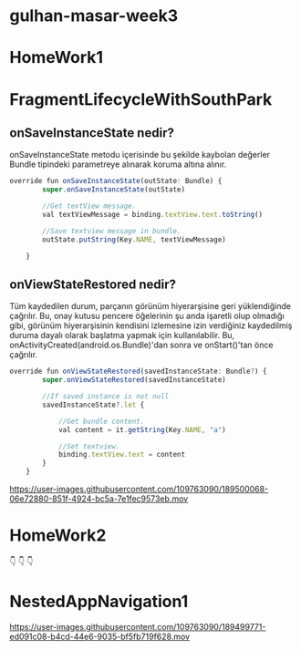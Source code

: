 # gulhan-masar-week3


# HomeWork1


# FragmentLifecycleWithSouthPark

## onSaveInstanceState nedir?

onSaveInstanceState metodu içerisinde bu şekilde kaybolan değerler Bundle tipindeki parametreye alınarak koruma altına alınır.

```javascript
override fun onSaveInstanceState(outState: Bundle) {
        super.onSaveInstanceState(outState)

        //Get textView message.
        val textViewMessage = binding.textView.text.toString()

        //Save textview message in bundle.
        outState.putString(Key.NAME, textViewMessage)

    }

```




## onViewStateRestored nedir?

Tüm kaydedilen durum, parçanın görünüm hiyerarşisine geri yüklendiğinde çağrılır. Bu, onay kutusu pencere öğelerinin şu anda işaretli olup olmadığı gibi, görünüm hiyerarşisinin kendisini izlemesine izin verdiğiniz kaydedilmiş duruma dayalı olarak başlatma yapmak için kullanılabilir. Bu, onActivityCreated(android.os.Bundle)'dan sonra ve onStart()'tan önce çağrılır.

```javascript
override fun onViewStateRestored(savedInstanceState: Bundle?) {
        super.onViewStateRestored(savedInstanceState)

        //If saved instance is not null
        savedInstanceState?.let {

            //Get bundle content.
            val content = it.getString(Key.NAME, "a")

            //Set textview.
            binding.textView.text = content
        }
    }
```

https://user-images.githubusercontent.com/109763090/189500068-06e72880-851f-4924-bc5a-7e1fec9573eb.mov



# HomeWork2
 :point_down:  :point_down:  :point_down:


# NestedAppNavigation1



https://user-images.githubusercontent.com/109763090/189499771-ed091c08-b4cd-44e6-9035-bf5fb719f628.mov

